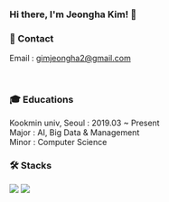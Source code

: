 ### Hi there, I'm Jeongha Kim! 👋
  
  
### 🤍 Contact
Email : gimjeongha2@gmail.com

<br/>

### 🎓 Educations 
Kookmin univ, Seoul : 2019.03 ~ Present <br/> 
Major : AI, Big Data & Management <br/> 
Minor : Computer Science <br/> 
     
     
### 🛠 Stacks
<img src="https://img.shields.io/badge/Python-3776AB?style=flat-square&logo=Python&logoColor=white"/> <img src="https://img.shields.io/badge/Pytorch-EE4C2C?style=flat-square&logo=Pytorch&logoColor=white"/>

